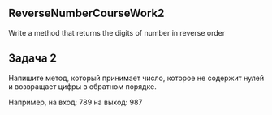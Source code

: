 ## ReverseNumberCourseWork2
Write a method that returns the digits of number in reverse order

## Задача 2

Напишите метод, который принимает число, которое не содержит нулей и возвращает цифры в
обратном порядке.

Например, на вход: 789 на выход: 987

